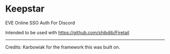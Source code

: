 # Keepstar
EVE Online SSO Auth For Discord


Intended to be used with https://github.com/shibdib/Firetail


---

Credits: Karbowiak for the framework this was built on.
